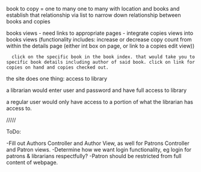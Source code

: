 book to copy = one to many
one to many with location and books and establish that relationship via list to narrow down relationship between books and copies

books views - need links to appropriate pages
      - integrate copies views into books views (functionality includes: increase or decrease copy count from within the details page (either int box on page, or link to a copies edit view))
      
      click on the specific book in the book index. that would take you to specific book details including author of said book. click on link for copies on hand and copies checked out.

the site does one thing: access to library

a librarian would enter user and password and have full access to library

a regular user would only have access to a portion of what the librarian has access to.

/////

ToDo: 

-Fill out Authors Controller and Author View, as well for Patrons Controller and Patron views. 
-Determine how we want login functionality, eg login for patrons & librarians respectfully? 
-Patron should be restricted from full content of webpage.






